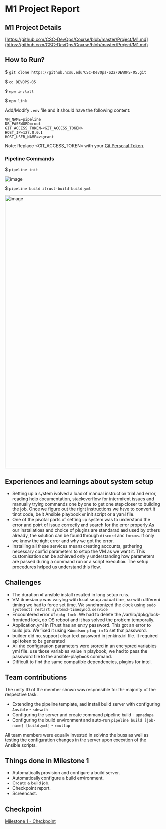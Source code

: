 # M1 Project Report

## M1 Project Details

[https://github.com/CSC-DevOps/Course/blob/master/Project/M1.md](https://github.com/CSC-DevOps/Course/blob/master/Project/M1.md)

## How to Run?

$ `git clone https://github.ncsu.edu/CSC-DevOps-S22/DEVOPS-05.git`

$ `cd DEVOPS-05`

$ `npm install`

$ `npm link`

Add/Modify `.env` file and it should have the following content:
```
VM_NAME=pipeline
DB_PASSWORD=root
GIT_ACCESS_TOKEN=<GIT_ACCESS_TOKEN>
HOST_IP=127.0.0.1
HOST_USER_NAME=vagrant
```

Note: Replace <GIT_ACCESS_TOKEN> with your [Git Personal Token](https://docs.github.com/en/authentication/keeping-your-account-and-data-secure/creating-a-personal-access-token).

### Pipeline Commands 

$ `pipeline init`

![image](https://media.github.ncsu.edu/user/22503/files/29ef4db5-da92-45b0-9642-641b5d965ad5)

$ `pipeline build itrust-build build.yml`

<img width="883" alt="image" src="https://media.github.ncsu.edu/user/22503/files/fdd392b7-3bb6-47de-bb61-a685369692f4">

## Experiences and learnings about system setup

- Setting up a system ivolved a load of manual instruction trial and error,  reading help documentation, stackoverflow for intermitent issues and manually trying commands one by one to get one step closer to building the job. Once we figure out the right instructions we have to convert it tinot code, be it Ansible playbook or init script or a yaml file. 
- One of the pivotal parts of setting up system was to understand the error and point of issue correctly and search for the error properly.As our installations and choice of plugins are standarad and used by others already, the solution can be found through `discord` and `forums`. If only we know the right error and why we got the error.
- Installing all these services means creating accounts, gathering necessary confid parameters to setup the VM as we want it. This customisation can be achieved only y understanding how parameters are passed during a command run or a script execution. The setup procedures helped us understand this flow.

## Challenges

- The duration of ansible install resulted in long setup runs. 
- VM timestamp was varying with local setup actual time, so with different timing we had to force set time. We synchronized the clock using `sudo systemctl restart systemd-timesyncd.service`
- Encountered error of `dpkg lock`. We had to delete the /var/lib/dpkg/lock-frontend lock, do OS reboot and it has solved the problem temporally.
- Application.yml in iTrust has an entry password. This got an error to build job. We fixed it using `KWoodson plug-in` to set that password.
- builder did not support clear text password in jenkins.ini file. It required api token to be generated
- All the configuration parameters were stored in an encrypted variables yml file. use those variables value in playbook, we had to pass the password file to the ansible-playbook command.
- Difficult to find the same compatible dependencies, plugins for intel.

## Team contributions

The unity ID of the member shown was responsible for the majority of the respective task.
* Extending the pipeline template, and install build server with configuring `Ansible` - `sdevath`
* Configuring the server and create command pipeline build - `upnadupa`
* Configuring the build environment and auto-run `pipeline build [job-name] [build.yml]` - `rmullap`

All team members were equally invested in solving the bugs as well as testing the configuration changes in the server upon execution of the Ansible scripts.

## Things done in Milestone 1

* Automatically provision and configure a build server.
* Automatically configure a build environment.
* Create a build job.
* Checkpoint report.
* Screencast.


## Checkpoint

[Milestone 1 - Checkpoint](https://github.ncsu.edu/CSC-DevOps-S22/DEVOPS-05/blob/main/CHECKPOINT-M1.md)
